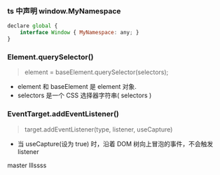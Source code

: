 ### ts 中声明 window.MyNamespace

```js
declare global {
    interface Window { MyNamespace: any; }
}
```

### Element.querySelector()

> element = baseElement.querySelector(selectors);

- element 和 baseElement 是 element 对象.
- selectors 是一个 CSS 选择器字符串( selectors )

### EventTarget.addEventListener()

> target.addEventListener(type, listener, useCapture)

- 当 useCapture(设为 true) 时，沿着 DOM 树向上冒泡的事件，不会触发 listener

master
lllssss
